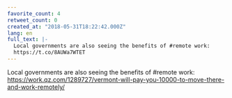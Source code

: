```yaml
---
favorite_count: 4
retweet_count: 0
created_at: "2018-05-31T18:22:42.000Z"
lang: en
full_text: |-
  Local governments are also seeing the benefits of #remote work:
  https://t.co/8AUWa7WTET
---
```


Local governments are also seeing the benefits of #remote work:
<https://work.qz.com/1289727/vermont-will-pay-you-10000-to-move-there-and-work-remotely/>
